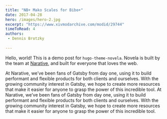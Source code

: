 ```yaml
---
title: "NB+ Mako Scales for Bibo+"
date: 2017-04-28
hero: /images/hero-2.jpg
excerpt: "https://www.xivmodarchive.com/modid/29744"
timeToRead: 4
authors:
 - Dennis Brotzky
 
---
```



Hello, world! This is a demo post for `hugo-theme-novela`. Novela is built by the team at [Narative](https://narative.co), and built for everyone that loves the web.

At Narative, we’ve been fans of Gatsby from day one, using it to build performant and flexible products for both clients and ourselves. With the growing community interest in Gatsby, we hope to create more resources that make it easier for anyone to grasp the power of this incredible tool.
At Narative, we’ve been fans of Gatsby from day one, using it to build performant and flexible products for both clients and ourselves. With the growing community interest in Gatsby, we hope to create more resources that make it easier for anyone to grasp the power of this incredible tool.
